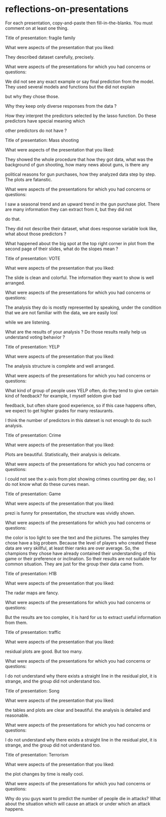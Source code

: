 # reflections-on-presentations

For each presentation, copy-and-paste then fill-in-the-blanks.  You must comment on at least one thing. 



Title of presentation:  fragile family

What were aspects of the presentation that you liked:

They described dataset carefully, precisely.  

What were aspects of the presentations for which you had concerns or questions:

We did not see any exact example or say final prediction from the model. They used several models and functions but the did not explain 

but why they chose those. 

Why they keep only diverse responses from the data ?

How they interpret the predictors selected by the lasso function. Do these predictors have special meaning which

other predictors do not have ?



Title of presentation:  Mass shooting

What were aspects of the presentation that you liked:

They showed the whole procedure that how they got data, what was the background of gun shooting, how many news about guns, is there any 

political reasons for gun purchases, how they analyzed data step by step. The plots are fatanstic. 

What were aspects of the presentations for which you had concerns or questions:

I saw a seasonal trend and an upward trend in the gun purchase plot. There are many information they can extract from it, but they did not

do that.

They did not describe their dataset, what does response variable look like, what about those predictors ? 

What happened about the big spot at the top right corner in plot from the second page of their slides, what do the slopes mean ?



Title of presentation: VOTE

What were aspects of the presentation that you liked:

The slide is clean and colorful. The information they want to show is well arranged. 

What were aspects of the presentations for which you had concerns or questions:

The analysis they do is mostly represented by speaking, under the condition that we are not familiar with the data, we are easily lost 

while we are listening.

What are the results of your analysis ? Do those results really help us understand voting behavior ? 



Title of presentation: YELP

What were aspects of the presentation that you liked:

The analysis structure is complete and well arranged.

What were aspects of the presentations for which you had concerns or questions:

What kind of group of people uses YELP often, do they tend to give certain kind of feedback? for example, I myself seldom give bad 

feedback, but often share good experience, so if this case happens often, we expect to get higher grades for many restaurants.

I think the number of predictors in this dateset is not enough to do such analysis. 


Title of presentation: Crime 

What were aspects of the presentation that you liked:

Plots are beautiful. Statistically, their analysis is delicate. 

What were aspects of the presentations for which you had concerns or questions:

I could not see the x-axis from plot showing crimes counting per day, so I do not know what do these curves mean.


Title of presentation: Game

What were aspects of the presentation that you liked:

prezi is funny for presentation, the structure was vividly shown.

What were aspects of the presentations for which you had concerns or questions:

the color is too light to see the text and the pictures. The samples they chose have a big probem. Because the level of players who created these data are very skillful, at least thier ranks are over average. So, the champions they chose have already contained their understanding of this game or their preference or inclination. So their results are not suitable for common situation. They are just for the group their data came from.


Title of presentation: H1B

What were aspects of the presentation that you liked:

The radar maps are fancy.

What were aspects of the presentations for which you had concerns or questions:

But the results are too complex, it is hard for us to extract useful information from them.


Title of presentation: traffic

What were aspects of the presentation that you liked:

residual plots are good. But too many.

What were aspects of the presentations for which you had concerns or questions:

I do not understand why there exists a straight line in the residual plot, it is strange, and the group did not understand too.



Title of presentation: Song

What were aspects of the presentation that you liked:

the tables and plots are clear and beautiful. the analysis is detailed and reasonable.

What were aspects of the presentations for which you had concerns or questions:

I do not understand why there exists a straight line in the residual plot, it is strange, and the group did not understand too.


Title of presentation: Terrorism

What were aspects of the presentation that you liked:

the plot changes by time is really cool. 

What were aspects of the presentations for which you had concerns or questions:

Why do you guys want to predict the number of people die in attacks? What about the situation which will cause an attack or under which an attack happens.
